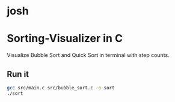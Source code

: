 # josh
# Sorting-Visualizer in C

Visualize Bubble Sort and Quick Sort in terminal with step counts.

## Run it
```bash
gcc src/main.c src/bubble_sort.c -o sort
./sort
